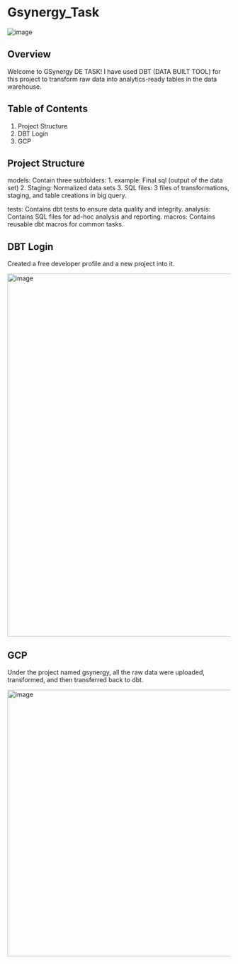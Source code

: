 # Gsynergy_Task

![image](https://github.com/DataDecoder/Gsynergy_Task/assets/72354914/ade0253a-132a-46f3-978e-bdbcaf020aec)

## Overview
Welcome to GSynergy DE TASK!
I have used DBT (DATA BUILT TOOL) for this project to transform raw data into analytics-ready tables in the data warehouse.

## Table of Contents
1. Project Structure
2. DBT Login
3. GCP


## Project Structure
models: Contain three subfolders: 
       1. example: Final.sql (output of the data set)
       2. Staging: Normalized data sets
       3. SQL files: 3 files of transformations, staging, and table creations in big query.

tests: Contains dbt tests to ensure data quality and integrity.
analysis: Contains SQL files for ad-hoc analysis and reporting.
macros: Contains reusable dbt macros for common tasks.

## DBT Login
Created a free developer profile and a new project into it. 

<img width="818" alt="image" src="https://github.com/DataDecoder/Gsynergy_Task/assets/72354914/ba9ca31b-9a17-4410-86db-dab9860744a2">


## GCP 
Under the project named gsynergy, all the raw data were uploaded, transformed, and then transferred back to dbt. 

<img width="601" alt="image" src="https://github.com/DataDecoder/Gsynergy_Task/assets/72354914/682353af-0a73-408e-8ad0-8db6f0288516">
